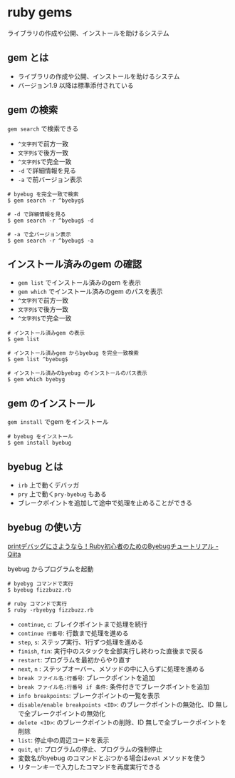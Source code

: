 # ruby gems

ライブラリの作成や公開、インストールを助けるシステム

## gem とは

* ライブラリの作成や公開、インストールを助けるシステム
* バージョン1.9 以降は標準添付されている

## gem の検索

`gem search` で検索できる

* `^文字列`で前方一致
* `文字列$`で後方一致
* `^文字列$`で完全一致
* `-d` で詳細情報を見る
* `-a` で前バージョン表示

```Shell
# byebug を完全一致で検索
$ gem search -r ^byebyg$

# -d で詳細情報を見る
$ gem search -r ^byebug$ -d

# -a で全バージョン表示 
$ gem search -r ^byebug$ -a
```

## インストール済みのgem の確認

* `gem list` でインストール済みのgem を表示
* `gem which` でインストール済みのgem のパスを表示
* `^文字列`で前方一致
* `文字列$`で後方一致
* `^文字列$`で完全一致

```Shell
# インストール済みgem の表示
$ gem list

# インストール済みgem からbyebug を完全一致検索
$ gem list ^byebug$

# インストール済みのbyebug のインストールのパス表示
$ gem which byebyg
```

## gem のインストール

`gem install` でgem をインストール

```Shell
# byebug をインストール
$ gem install byebug
```

## byebug とは

* `irb` 上で動くデバッガ
* `pry` 上で動く`pry-byebug` もある
* ブレークポイントを追加して途中で処理を止めることができる

## byebug の使い方

[printデバッグにさようなら！Ruby初心者のためのByebugチュートリアル \- Qiita](https://qiita.com/jnchito/items/5aaf323ab4f24b526a61)

byebug からプログラムを起動

```Shell
# byebyg コマンドで実行
$ byebug fizzbuzz.rb

# ruby コマンドで実行
$ ruby -rbyebyg fizzbuzz.rb
```

* `continue`, `c`: ブレイクポイントまで処理を続行
* `continue 行番号`: 行数まで処理を進める
* `step`, `s`: ステップ実行、1行ずつ処理を進める
* `finish`, `fin`: 実行中のスタックを全部実行し終わった直後まで戻る
* `restart`: プログラムを最初からやり直す
* `next`, `n` : ステップオーバー、メソッドの中に入らずに処理を進める
* `break ファイル名:行番号`: ブレークポイントを追加 
* `break ファイル名:行番号 if 条件`: 条件付きでブレークポイントを追加
* `info breakpoints`: ブレークポイントの一覧を表示
* `disable/enable breakpoints <ID>`: <ID> のブレークポイントの無効化、ID 無しで全ブレークポイントの無効化
* `delete <ID>`: <ID> のブレークポイントの削除、ID 無しで全ブレークポイントを削除
* `list`: 停止中の周辺コードを表示
* `quit`, `q!`: プログラムの停止、プログラムの強制停止
* 変数名がbyebug のコマンドとぶつかる場合は`eval` メソッドを使う
* リターンキーで入力したコマンドを再度実行できる
